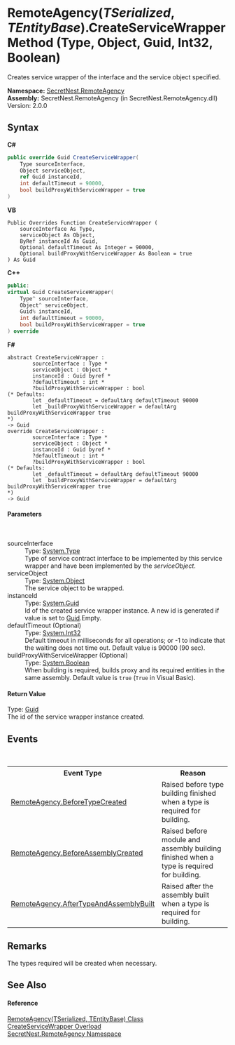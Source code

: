 # RemoteAgency(*TSerialized*, *TEntityBase*).CreateServiceWrapper Method (Type, Object, Guid, Int32, Boolean)
 

Creates service wrapper of the interface and the service object specified.

**Namespace:**&nbsp;<a href="N_SecretNest_RemoteAgency">SecretNest.RemoteAgency</a><br />**Assembly:**&nbsp;SecretNest.RemoteAgency (in SecretNest.RemoteAgency.dll) Version: 2.0.0

## Syntax

**C#**<br />
``` C#
public override Guid CreateServiceWrapper(
	Type sourceInterface,
	Object serviceObject,
	ref Guid instanceId,
	int defaultTimeout = 90000,
	bool buildProxyWithServiceWrapper = true
)
```

**VB**<br />
``` VB
Public Overrides Function CreateServiceWrapper ( 
	sourceInterface As Type,
	serviceObject As Object,
	ByRef instanceId As Guid,
	Optional defaultTimeout As Integer = 90000,
	Optional buildProxyWithServiceWrapper As Boolean = true
) As Guid
```

**C++**<br />
``` C++
public:
virtual Guid CreateServiceWrapper(
	Type^ sourceInterface, 
	Object^ serviceObject, 
	Guid% instanceId, 
	int defaultTimeout = 90000, 
	bool buildProxyWithServiceWrapper = true
) override
```

**F#**<br />
``` F#
abstract CreateServiceWrapper : 
        sourceInterface : Type * 
        serviceObject : Object * 
        instanceId : Guid byref * 
        ?defaultTimeout : int * 
        ?buildProxyWithServiceWrapper : bool 
(* Defaults:
        let _defaultTimeout = defaultArg defaultTimeout 90000
        let _buildProxyWithServiceWrapper = defaultArg buildProxyWithServiceWrapper true
*)
-> Guid 
override CreateServiceWrapper : 
        sourceInterface : Type * 
        serviceObject : Object * 
        instanceId : Guid byref * 
        ?defaultTimeout : int * 
        ?buildProxyWithServiceWrapper : bool 
(* Defaults:
        let _defaultTimeout = defaultArg defaultTimeout 90000
        let _buildProxyWithServiceWrapper = defaultArg buildProxyWithServiceWrapper true
*)
-> Guid 
```


#### Parameters
&nbsp;<dl><dt>sourceInterface</dt><dd>Type: <a href="https://docs.microsoft.com/dotnet/api/system.type" target="_blank">System.Type</a><br />Type of service contract interface to be implemented by this service wrapper and have been implemented by the *serviceObject*.</dd><dt>serviceObject</dt><dd>Type: <a href="https://docs.microsoft.com/dotnet/api/system.object" target="_blank">System.Object</a><br />The service object to be wrapped.</dd><dt>instanceId</dt><dd>Type: <a href="https://docs.microsoft.com/dotnet/api/system.guid" target="_blank">System.Guid</a><br />Id of the created service wrapper instance. A new id is generated if value is set to <a href="https://docs.microsoft.com/dotnet/api/system.guid" target="_blank">Guid</a>.Empty.</dd><dt>defaultTimeout (Optional)</dt><dd>Type: <a href="https://docs.microsoft.com/dotnet/api/system.int32" target="_blank">System.Int32</a><br />Default timeout in milliseconds for all operations; or -1 to indicate that the waiting does not time out. Default value is 90000 (90 sec).</dd><dt>buildProxyWithServiceWrapper (Optional)</dt><dd>Type: <a href="https://docs.microsoft.com/dotnet/api/system.boolean" target="_blank">System.Boolean</a><br />When building is required, builds proxy and its required entities in the same assembly. Default value is `true` (`True` in Visual Basic).</dd></dl>

#### Return Value
Type: <a href="https://docs.microsoft.com/dotnet/api/system.guid" target="_blank">Guid</a><br />The id of the service wrapper instance created.

## Events
&nbsp;<table><tr><th>Event Type</th><th>Reason</th></tr><tr><td><a href="E_SecretNest_RemoteAgency_RemoteAgency_BeforeTypeCreated">RemoteAgency.BeforeTypeCreated</a></td><td>Raised before type building finished when a type is required for building.</td></tr><tr><td><a href="E_SecretNest_RemoteAgency_RemoteAgency_BeforeAssemblyCreated">RemoteAgency.BeforeAssemblyCreated</a></td><td>Raised before module and assembly building finished when a type is required for building.</td></tr><tr><td><a href="E_SecretNest_RemoteAgency_RemoteAgency_AfterTypeAndAssemblyBuilt">RemoteAgency.AfterTypeAndAssemblyBuilt</a></td><td>Raised after the assembly built when a type is required for building.</td></tr></table>

## Remarks
The types required will be created when necessary.

## See Also


#### Reference
<a href="T_SecretNest_RemoteAgency_RemoteAgency_2">RemoteAgency(TSerialized, TEntityBase) Class</a><br /><a href="Overload_SecretNest_RemoteAgency_RemoteAgency_2_CreateServiceWrapper">CreateServiceWrapper Overload</a><br /><a href="N_SecretNest_RemoteAgency">SecretNest.RemoteAgency Namespace</a><br />